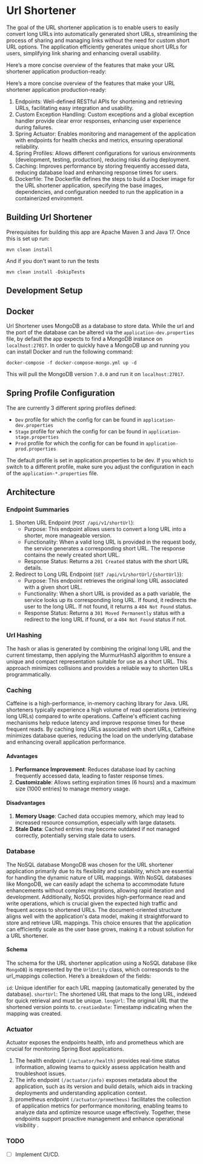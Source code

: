 # Url Shortener

The goal of the URL shortener application is to enable users to easily convert long URLs into automatically generated short URLs, streamlining the process of sharing and managing links without the need for custom short URL options. The application efficiently generates unique short URLs for users, simplifying link sharing and enhancing overall usability.

Here’s a more concise overview of the features that make your URL shortener application production-ready:

Here’s a more concise overview of the features that make your URL shortener application production-ready:
 1. Endpoints: Well-defined RESTful APIs for shortening and retrieving URLs, facilitating easy integration and usability. 
 2. Custom Exception Handling: Custom exceptions and a global exception handler provide clear error responses, enhancing user experience during failures.
 3. Spring Actuator: Enables monitoring and management of the application with endpoints for health checks and metrics, ensuring operational reliability.
 4. Spring Profiles: Allows different configurations for various environments (development, testing, production), reducing risks during deployment.
 5. Caching: Improves performance by storing frequently accessed data, reducing database load and enhancing response times for users.
 6. Dockerfile: The Dockerfile defines the steps to build a Docker image for the URL shortener application, specifying the base images, dependencies, and configuration needed to run the application in a containerized environment.

## Building Url Shortener

Prerequisites for building this app are Apache Maven 3 and Java 17. Once this is set up run:

```
mvn clean install
```

And if you don't want to run the tests

```
mvn clean install -DskipTests
```

## Development Setup

## Docker
Url Shortener uses MongoDB as a database to store data. While the url and the port of the database can be altered via the `application-dev.properties` file, by default the app expects to find a MongoDB instance on `localhost:27017`.
In order to quickly have a MongoDB up and running you can install Docker and run the following command:

```
docker-compose -f docker-compose-mongo.yml up -d
```

This will pull the MongoDB version `7.0.0` and run it on `localhost:27017`.


## Spring Profile Configuration
The are currently 3 different spring profiles defined:
- `Dev` profile for which the config for can be found in `application-dev.properties`
- `Stage` profile for which the config for can be found in `application-stage.properties`
- `Prod` profile for which the config for can be found in `application-prod.properties`

The default profile is set in application.properties to be dev. If you which to switch to a different profile, make sure you adjust the configuration in each of the `application-*.properties` file.


## Architecture

### Endpoint Summaries

1. Shorten URL Endpoint (`POST /api/v1/shortUrl`):
    * Purpose: This endpoint allows users to convert a long URL into a shorter, more manageable version.
    * Functionality: When a valid long URL is provided in the request body, the service generates a corresponding short URL. The response contains the newly created short URL.
    * Response Status: Returns a `201 Created` status with the short URL details.
2. Redirect to Long URL Endpoint (`GET /api/v1/shortUrl/{shortUrl}`):
    * Purpose: This endpoint retrieves the original long URL associated with a given short URL.
    * Functionality: When a short URL is provided as a path variable, the service looks up its corresponding long URL. If found, it redirects the user to the long URL. If not found, it returns a `404 Not Found` status.
    * Response Status: Returns a `301 Moved Permanently` status with a redirect to the long URL if found, or a `404 Not Found` status if not.

### Url Hashing

The hash or alias is generated by combining the original long URL and the current timestamp, then applying the MurmurHash3 algorithm to ensure a unique and compact representation suitable for use as a short URL. This approach minimizes collisions and provides a reliable way to shorten URLs programmatically.

### Caching

Caffeine is a high-performance, in-memory caching library for Java. URL shorteners typically experience a high volume of read operations (retrieving long URLs) compared to write operations. Caffeine's efficient caching mechanisms help reduce latency and improve response times for these frequent reads.  By caching long URLs associated with short URLs, Caffeine minimizes database queries, reducing the load on the underlying database and enhancing overall application performance.

#### Advantages
 1. **Performance Improvement**: Reduces database load by caching frequently accessed data, leading to faster response times.
 2. **Customizable**: Allows setting expiration times (6 hours) and a maximum size (1000 entries) to manage memory usage.

#### Disadvantages
 1. **Memory Usage**: Cached data occupies memory, which may lead to increased resource consumption, especially with large datasets.
 2. **Stale Data**: Cached entries may become outdated if not managed correctly, potentially serving stale data to users.

### Database

The NoSQL database MongoDB was chosen for the URL shortener application primarily due to its flexibility and scalability, which are essential for handling the dynamic nature of URL mappings. With NoSQL databases like MongoDB, we can easily adapt the schema to accommodate future enhancements without complex migrations, allowing rapid iteration and development. Additionally, NoSQL provides high-performance read and write operations, which is crucial given the expected high traffic and frequent access to shortened URLs. The document-oriented structure aligns well with the application's data model, making it straightforward to store and retrieve URL mappings. This choice ensures that the application can efficiently scale as the user base grows, making it a robust solution for a URL shortener.

#### Schema

The schema for the URL shortener application using a NoSQL database (like `MongoDB`) is represented by the `UrlEntity` class, which corresponds to the url_mappings collection. Here’s a breakdown of the fields:

`id`: Unique identifier for each URL mapping (automatically generated by the database).
`shortUrl`: The shortened URL that maps to the long URL, indexed for quick retrieval and must be unique.
`longUrl`: The original URL that the shortened version points to.
`creationDate`: Timestamp indicating when the mapping was created.

### Actuator

Actuator exposes the endpoints health, info and prometheus which are crucial for monitoring Spring Boot applications.
 1. The health endpoint `(/actuator/health)` provides real-time status information, allowing teams to quickly assess application health and troubleshoot issues.
 2. The info endpoint `(/actuator/info)` exposes metadata about the application, such as its version and build details, which aids in tracking deployments and understanding application context.
 3. prometheus endpoint `(/actuator/prometheus)` facilitates the collection of application metrics for performance monitoring, enabling teams to analyze data and optimize resource usage effectively. Together, these endpoints support proactive management and enhance operational visibility .

### TODO 
- [ ] Implement CI/CD.